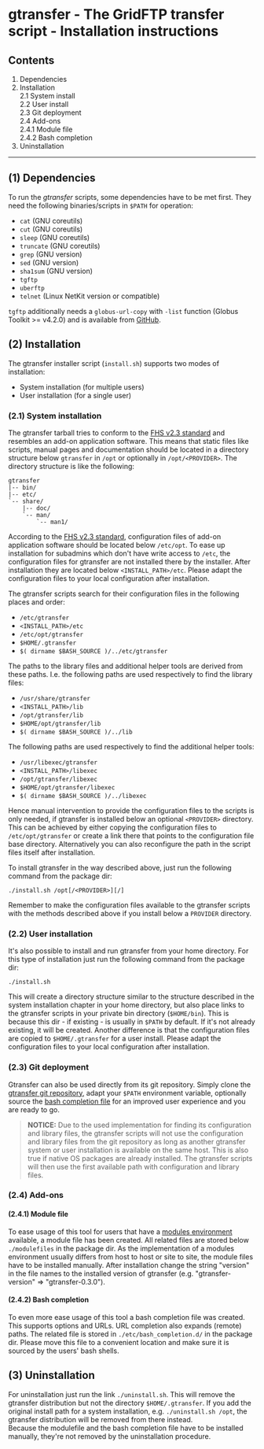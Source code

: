 # gtransfer - The GridFTP transfer script - Installation instructions #

## Contents ##

1. Dependencies
2. Installation  
    2.1	System install  
    2.2	User install  
    2.3 Git deployment  
    2.4 Add-ons  
        2.4.1 Module file  
        2.4.2 Bash completion
3. Uninstallation

****


## (1) Dependencies ##

To run the _gtransfer_ scripts, some dependencies have to be met first. They
need the following binaries/scripts in `$PATH` for operation:

* `cat` (GNU coreutils)
* `cut` (GNU coreutils)
* `sleep` (GNU coreutils)
* `truncate` (GNU coreutils)
* `grep` (GNU version)
* `sed` (GNU version)
* `sha1sum` (GNU version)
* `tgftp`
* `uberftp`
* `telnet` (Linux NetKit version or compatible)

`tgftp` additionally needs a `globus-url-copy` with `-list` function (Globus
Toolkit >= v4.2.0) and is available from [GitHub].

[GitHub]: https://github.com/fr4nk5ch31n3r/tgftp/


## (2) Installation ##

The gtransfer installer script (`install.sh`) supports two modes of
installation:

* System installation (for multiple users)
* User installation (for a single user)


### (2.1) System installation ###

The gtransfer tarball tries to conform to the [FHS v2.3 standard] and resembles
an add-on application software. This means that static files like scripts,
manual pages and documentation should be located in a directory structure below
`gtransfer` in `/opt` or optionally in `/opt/<PROVIDER>`. The directory
structure is like the following:

```
gtransfer
|-- bin/
|-- etc/
`-- share/
    |-- doc/
    `-- man/
        `-- man1/
```

According to the [FHS v2.3 standard], configuration files of add-on application
software should be located below `/etc/opt`. To ease up installation for
subadmins which don't have write access to `/etc`, the configuration files for
gtransfer are not installed there by the installer. After installation they are
located below `<INSTALL_PATH>/etc`. Please adapt the configuration files to your
local configuration after installation.

The gtransfer scripts search for their configuration files in the following
places and order:

* `/etc/gtransfer`
* `<INSTALL_PATH>/etc`
* `/etc/opt/gtransfer`
* `$HOME/.gtransfer`
* `$( dirname $BASH_SOURCE )/../etc/gtransfer`

The paths to the library files and additional helper tools are derived from
these paths. I.e. the following paths are used respectively to find the library
files:

* `/usr/share/gtransfer`
* `<INSTALL_PATH>/lib`
* `/opt/gtransfer/lib`
* `$HOME/opt/gtransfer/lib`
* `$( dirname $BASH_SOURCE )/../lib`

The following paths are used respectively to find the additional helper tools:

* `/usr/libexec/gtransfer`
* `<INSTALL_PATH>/libexec`
* `/opt/gtransfer/libexec`
* `$HOME/opt/gtransfer/libexec`
* `$( dirname $BASH_SOURCE )/../libexec`

Hence manual intervention to provide the configuration files to the scripts is
only needed, if gtransfer is installed below an optional `<PROVIDER>` directory.
This can be achieved by either copying the configuration files to
`/etc/opt/gtransfer` or create a link there that points to the configuration
file base directory. Alternatively you can also reconfigure the path in the
script files itself after installation.

To install gtransfer in the way described above, just run the following command
from the package dir:

```
./install.sh /opt[/<PROVIDER>][/]
```

Remember to make the configuration files available to the gtransfer scripts with
the methods described above if you install below a `PROVIDER` directory.

[FHS v2.3 standard]: http://www.pathname.com/fhs/pub/fhs-2.3.html


### (2.2) User installation ###

It's also possible to install and run gtransfer from your home directory. For
this type of installation just run the following command from the package dir:

```
./install.sh
```

This will create a directory structure similar to the structure described in the
system installation chapter in your home directory, but also place links to the
gtransfer scripts in your private bin directory (`$HOME/bin`). This is because
this dir - if existing - is usually in `$PATH` by default. If it's not already
existing, it will be created. Another difference is that the configuration files
are copied to `$HOME/.gtransfer` for a user install. Please adapt the
configuration files to your local configuration after installation.


### (2.3) Git deployment ###

Gtransfer can also be used directly from its git repository. Simply clone the
[gtransfer git repository], adapt your `$PATH` environment variable, optionally
source the [bash completion file] for an improved user experience and you are
ready to go.

> **NOTICE:** Due to the used implementation for finding its configuration and
> library files, the gtransfer scripts will not use the configuration and
> library files from the git repository as long as another gtransfer system or
> user installation is available on the same host. This is also true if native
> OS packages are already installed. The gtransfer scripts will then use the
> first available path with configuration and library files.

[gtransfer git repository]: https://github.com/fr4nk5ch31n3r/gtransfer.git
[bash completion file]: #242-bash-completion


### (2.4) Add-ons ###


#### (2.4.1) Module file ####

To ease usage of this tool for users that have a [modules environment]
available, a module file has been created. All related files are stored below
`./modulefiles` in the package dir. As the implementation of a modules
environment usually differs from host to host or site to site, the module files
have to be installed manually. After installation change the string "version" in
the file names to the installed version of gtransfer (e.g. "gtransfer-version"
=> "gtransfer-0.3.0").

[modules environment]: http://en.wikipedia.org/wiki/Modules_Environment


#### (2.4.2) Bash completion ####

To even more ease usage of this tool a bash completion file was created. This
supports options and URLs. URL completion also expands (remote) paths. The
related file is stored in `./etc/bash_completion.d/` in the package dir. Please
move this file to a convenient location and make sure it is sourced by the
users' bash shells.


## (3) Uninstallation ##

For uninstallation just run the link `./uninstall.sh`. This will remove the
gtransfer distribution but not the directory `$HOME/.gtransfer`. If you add the
original install path for a system installation, e.g. `./uninstall.sh /opt`, the
gtransfer distribution will be removed from there instead.  
Because the modulefile and the bash completion file have to be installed
manually, they're not removed by the uninstallation procedure.

